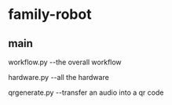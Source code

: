 # family-robot

## main
workflow.py --the overall workflow

hardware.py --all the hardware

qrgenerate.py --transfer an audio into a qr code

